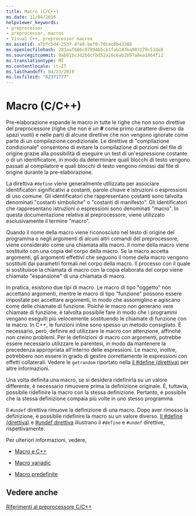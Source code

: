 ```yaml
---
title: Macro (C/C++)
ms.date: 11/04/2016
helpviewer_keywords:
- preprocessor
- preprocessor, macros
- Visual C++, preprocessor macros
ms.assetid: a7bfc5d4-2537-4fe0-bef0-70cec0b43388
ms.openlocfilehash: 281aaf686c07894b5cb1fab187ba903179c51de8
ms.sourcegitcommit: 0ab61bc3d2b6cfbd52a16c6ab2b97a8ea1864f12
ms.translationtype: MT
ms.contentlocale: it-IT
ms.lasthandoff: 04/23/2019
ms.locfileid: "62371777"
---
```

# <a name="macros-cc"></a>Macro (C/C++)
Pre-elaborazione espande le macro in tutte le righe che non sono direttive del preprocessore (righe che non è un **#** come primo carattere diverso da spazi vuoti) e nelle parti di alcune direttive che non vengono ignorate come parte di un compilazione condizionale. Le direttive di "compilazione condizionale" consentono di evitare la compilazione di porzioni del file di origine grazie alla possibilità di eseguire un test di un'espressione costante o di un identificatore, in modo da determinare quali blocchi di testo vengono passati al compilatore e quali blocchi di testo vengono rimossi dal file di origine durante la pre-elaborazione.

La direttiva `#define` viene generalmente utilizzata per associare identificatori significativi a costanti, parole chiave e istruzioni o espressioni di uso comune. Gli identificatori che rappresentano costanti sono talvolta denominati "costanti simboliche" o "costanti di manifesto". Gli identificatori che rappresentano istruzioni o espressioni sono denominati "macro". In questa documentazione relativa al preprocessore, viene utilizzato esclusivamente il termine "macro".

Quando il nome della macro viene riconosciuto nel testo di origine del programma o negli argomenti di alcuni altri comandi del preprocessore, viene considerato come una chiamata alla macro. Il nome della macro viene sostituito con una copia del corpo della macro. Se la macro accetta argomenti, gli argomenti effettivi che seguono il nome della macro vengono sostituiti dai parametri formali nel corpo della macro. Il processo con il quale si sostituisce la chiamata di macro con la copia elaborata del corpo viene chiamato "espansione" di una chiamata di macro.

In pratica, esistono due tipi di macro. Le macro di tipo "oggetto" non accettano argomenti, mentre le macro di tipo "funzione" possono essere impostate per accettare argomenti, in modo che assomiglino e agiscano come delle chiamate di funzione. Poiché le macro non generano vere chiamate di funzione, è talvolta possibile fare in modo che i programmi vengano eseguiti più velocemente sostituendo le chiamate di funzione con le macro. In C++, le funzioni inline sono spesso un metodo consigliato. È necessario, però, definire ed utilizzare le macro con attenzione, affinché non creino problemi. Per le definizioni di macro con argomenti, potrebbe essere necessario utilizzare le parentesi, in modo da mantenere la precedenza appropriata all'interno delle espressioni. Le macro, inoltre, potrebbero non essere in grado di gestire correttamente le espressioni con effetti collaterali. Vedere le `getrandom` riportato nella [il #define (direttiva)](../preprocessor/hash-define-directive-c-cpp.md) per altre informazioni.

Una volta definita una macro, se si desidera ridefinirla su un valore differente, è necessario rimuovere prima la definizione originale. È, tuttavia, possibile ridefinire la macro con la stessa definizione. Pertanto, è possibile che la stessa definizione compaia più volte in uno stesso programma.

Il `#undef` direttiva rimuove la definizione di una macro. Dopo aver rimosso la definizione, è possibile ridefinire la macro su un valore diverso. [Il #define (direttiva)](../preprocessor/hash-define-directive-c-cpp.md) e [#undef direttiva](../preprocessor/hash-undef-directive-c-cpp.md) illustrano il `#define` e `#undef` direttive, rispettivamente.

Per ulteriori informazioni, vedere,

- [Macro e C++](../preprocessor/macros-and-cpp.md)

- [Macro variadic](../preprocessor/variadic-macros.md)

- [Macro predefinite](../preprocessor/predefined-macros.md)

## <a name="see-also"></a>Vedere anche

[Riferimenti al preprocessore C/C++](../preprocessor/c-cpp-preprocessor-reference.md)